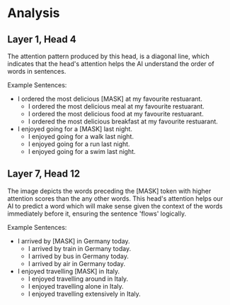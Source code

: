 # Analysis

## Layer 1, Head 4

The attention pattern produced by this head, is a diagonal line, which indicates that the head's attention helps the AI understand the order of words in sentences.

Example Sentences:
- I ordered the most delicious [MASK] at my favourite restuarant.
    - I ordered the most delicious meal at my favourite restuarant.
    - I ordered the most delicious food at my favourite restuarant.
    - I ordered the most delicious breakfast at my favourite restuarant.
- I enjoyed going for a [MASK] last night.
    - I enjoyed going for a walk last night.
    - I enjoyed going for a run last night.
    - I enjoyed going for a swim last night.

## Layer 7, Head 12

The image depicts the words preceding the [MASK] token with higher attention scores than the any other words. This head's attention helps our AI to predict a word which will make sense given the context of the words immediately before it, ensuring the sentence 'flows' logically.

Example Sentences:
- I arrived by [MASK] in Germany today.
    - I arrived by train in Germany today.
    - I arrived by bus in Germany today.
    - I arrived by air in Germany today.
- I enjoyed travelling [MASK] in Italy.
    - I enjoyed travelling around in Italy.
    - I enjoyed travelling alone in Italy.
    - I enjoyed travelling extensively in Italy.

